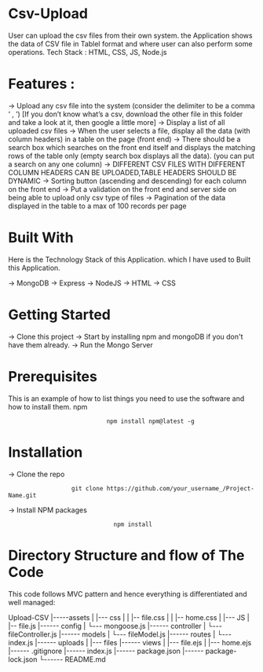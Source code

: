# Csv-Upload

User can upload the csv files from their own system. the Application shows the data of CSV file in Tablel format and where user can also perform some operations. Tech Stack : HTML, CSS, JS, Node.js


# Features :

-> Upload any csv file into the system (consider the delimiter to be a comma ‘ , ’) [If you don’t know what’s a csv, download the other file in this folder and take a look at it, then google a little more]
-> Display a list of all uploaded csv files
-> When the user selects a file, display all the data (with column headers) in a table on the page (front end)
-> There should be a search box which searches on the front end itself and displays the matching rows of the table only (empty search box displays all the data). (you can put a search on any one column)
-> DIFFERENT CSV FILES WITH DIFFERENT COLUMN HEADERS CAN BE UPLOADED,TABLE HEADERS SHOULD BE DYNAMIC
-> Sorting button (ascending and descending) for each column on the front end
-> Put a validation on the front end and server side on being able to upload only csv type of files
-> Pagination of the data displayed in the table to a max of 100 records per page

# Built With
Here is the Technology Stack of this Application. which I have used to Built this Application.

-> MongoDB
-> Express
-> NodeJS
-> HTML
-> CSS

# Getting Started

-> Clone this project
-> Start by installing npm and mongoDB if you don't have them already.
-> Run the Mongo Server

# Prerequisites
This is an example of how to list things you need to use the software and how to install them.
  npm
                                
                                npm install npm@latest -g

# Installation

-> Clone the repo

                      git clone https://github.com/your_username_/Project-Name.git

-> Install NPM packages
                              
                                  npm install

# Directory Structure and flow of The Code

This code follows MVC pattern and hence everything is differentiated and well managed:

Upload-CSV
    |-----assets
    |       |--- css
    |       |     |-- file.css
    |       |     |-- home.css
    |       |--- JS
    |             |-- file.js
    |------ config
    |         └--- mongoose.js
    |------ controller
    |         └--- fileController.js
    |------ models
    |         └--- fileModel.js
    |------ routes
    |         └--- index.js
    |------ uploads
    |         |--- files
    |------ views
    |         |--- file.ejs
    |         |--- home.ejs
    |------ .gitignore
    |------ index.js
    |------ package.json
    |------ package-lock.json
    └------ README.md
